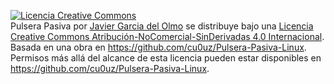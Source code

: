 <a rel="license" href="http://creativecommons.org/licenses/by-nc-nd/4.0/"><img alt="Licencia Creative Commons" style="border-width:0" src="https://i.creativecommons.org/l/by-nc-nd/4.0/88x31.png" /></a><br /><span xmlns:dct="http://purl.org/dc/terms/" property="dct:title">Pulsera Pasiva</span> por <a xmlns:cc="http://creativecommons.org/ns#" href="https://github.com/cu0uz/Pulsera-Pasiva-Linux" property="cc:attributionName" rel="cc:attributionURL">Javier Garcia del Olmo</a> se distribuye bajo una <a rel="license" href="http://creativecommons.org/licenses/by-nc-nd/4.0/">Licencia Creative Commons Atribución-NoComercial-SinDerivadas 4.0 Internacional</a>.<br />Basada en una obra en <a xmlns:dct="http://purl.org/dc/terms/" href="https://github.com/cu0uz/Pulsera-Pasiva-Linux" rel="dct:source">https://github.com/cu0uz/Pulsera-Pasiva-Linux</a>.<br />Permisos más allá del alcance de esta licencia pueden estar disponibles en <a xmlns:cc="http://creativecommons.org/ns#" href="https://github.com/cu0uz/Pulsera-Pasiva-Linux" rel="cc:morePermissions">https://github.com/cu0uz/Pulsera-Pasiva-Linux</a>.